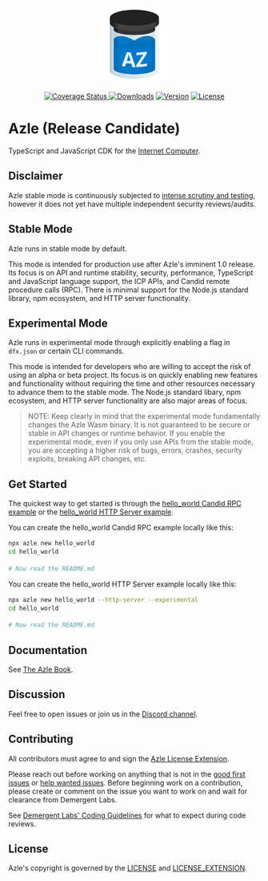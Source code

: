 <div align="center">
    <a href="https://github.com/demergent-labs/azle" target="_blank" rel="noopener noreferrer">
        <img height="150" src="https://raw.githubusercontent.com/demergent-labs/azle/main/logo/logo.svg" alt="Azle logo">
    </a>
</div>
</br>
<div align="center">
    <a href="https://github.com/demergent-labs/azle/actions/workflows/test.yml?query=branch%3Amain">
        <img src="https://github.com/demergent-labs/azle/actions/workflows/test.yml/badge.svg" alt="Coverage Status">
    </a>
    <a href="https://npmcharts.com/compare/azle?minimal=true"><img src="https://img.shields.io/npm/dm/azle.svg" alt="Downloads"></a>
    <a href="https://www.npmjs.com/package/azle"><img src="https://img.shields.io/npm/v/azle.svg" alt="Version"></a>
    <a href="https://github.com/demergent-labs/azle/blob/main/LICENSE"><img src="https://img.shields.io/npm/l/azle.svg" alt="License"></a>
</div>

# Azle (Release Candidate)

TypeScript and JavaScript CDK for the [Internet Computer](https://internetcomputer.org/).

## Disclaimer

Azle stable mode is continuously subjected to [intense scrutiny and testing](https://github.com/demergent-labs/azle/actions), however it does not yet have multiple independent security reviews/audits.

## Stable Mode

Azle runs in stable mode by default.

This mode is intended for production use after Azle's imminent 1.0 release. Its focus is on API and runtime stability, security, performance, TypeScript and JavaScript language support, the ICP APIs, and Candid remote procedure calls (RPC). There is minimal support for the Node.js standard library, npm ecosystem, and HTTP server functionality.

## Experimental Mode

Azle runs in experimental mode through explicitly enabling a flag in `dfx.json` or certain CLI commands.

This mode is intended for developers who are willing to accept the risk of using an alpha or beta project. Its focus is on quickly enabling new features and functionality without requiring the time and other resources necessary to advance them to the stable mode. The Node.js standard libary, npm ecosystem, and HTTP server functionality are also major areas of focus.

> NOTE: Keep clearly in mind that the experimental mode fundamentally changes the Azle Wasm binary. It is not guaranteed to be secure or stable in API changes or runtime behavior. If you enable the experimental mode, even if you only use APIs from the stable mode, you are accepting a higher risk of bugs, errors, crashes, security exploits, breaking API changes, etc.

## Get Started

The quickest way to get started is through the [hello_world Candid RPC example](https://github.com/demergent-labs/azle/tree/main/examples/stable/demo/hello_world) or the [hello_world HTTP Server example](https://github.com/demergent-labs/azle/tree/main/examples/experimental/demo/hello_world_http_server).

You can create the hello_world Candid RPC example locally like this:

```bash
npx azle new hello_world
cd hello_world

# Now read the README.md
```

You can create the hello_world HTTP Server example locally like this:

```bash
npx azle new hello_world --http-server --experimental
cd hello_world

# Now read the README.md
```

## Documentation

See [The Azle Book](https://demergent-labs.github.io/azle/).

## Discussion

Feel free to open issues or join us in the [Discord channel](https://discord.gg/5Hb6rM2QUM).

## Contributing

All contributors must agree to and sign the [Azle License Extension](/LICENSE_EXTENSION.md).

Please reach out before working on anything that is not in the [good first issues](https://github.com/demergent-labs/azle/issues?q=is%3Aopen+is%3Aissue+label%3A%22good+first+issue%22) or [help wanted issues](https://github.com/demergent-labs/azle/issues?q=is%3Aopen+is%3Aissue+label%3A%22help+wanted%22). Before beginning work on a contribution, please create or comment on the issue you want to work on and wait for clearance from Demergent Labs.

See [Demergent Labs' Coding Guidelines](/contributing/coding-guidelines.md) for what to expect during code reviews.

## License

Azle's copyright is governed by the [LICENSE](/LICENSE) and [LICENSE_EXTENSION](/LICENSE_EXTENSION.md).

